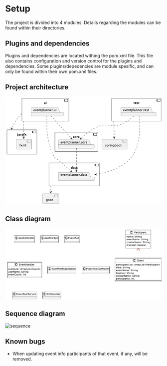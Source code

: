 # Setup

The project is divided into 4 modules. Details regarding the modules can be found within their directories.

## Plugins and dependencies

Plugins and dependencies are located withing the pom.xml file. This file also contains configuration and version control for the plugins and dependencies. Some plugins/depedencies are module spesific, and can only be found within their own pom.xml files.

## Project architecture

![Architecture](../docs/img/architecture.png)

## Class diagram

![class](../docs/img/class.png)

## Sequence diagram

![sequence](sequence.png)

## Known bugs

- When updating event info participants of that event, if any, will be removed.
